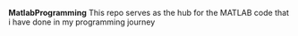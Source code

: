 **MatlabProgramming**
This repo serves as the hub for the MATLAB code that i have done in my programming journey
